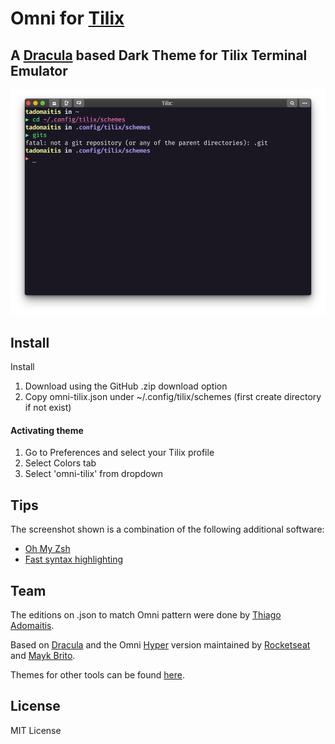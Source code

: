 # Omni for [Tilix](https://gnunn1.github.io/tilix-web/)

## A [Dracula](https://draculatheme.com/tilix) based Dark Theme for Tilix Terminal Emulator

![Screenshot](./Screenshot.png)

## Install

Install

1. Download using the GitHub .zip download option
2. Copy omni-tilix.json under ~/.config/tilix/schemes (first create directory if not exist)

#### Activating theme

1. Go to Preferences and select your Tilix profile
2. Select Colors tab
3. Select 'omni-tilix' from dropdown

## Tips

The screenshot shown is a combination of the following additional software:

- [Oh My Zsh](https://github.com/robbyrussell/oh-my-zsh)
- [Fast syntax highlighting](https://github.com/zdharma/fast-syntax-highlighting)

## Team

The editions on .json to match Omni pattern were done by [Thiago Adomaitis](https://github.com/tadomaitis).

Based on [Dracula](https://draculatheme.com/tilix) and the Omni [Hyper](https://github.com/getomni/hyper-omni) version maintained by [Rocketseat](https://github.com/Rocketseat) and [Mayk Brito](https://github.com/maykbrito).

Themes for other tools can be found [here](https://github.com/getomni).

## License

MIT License
